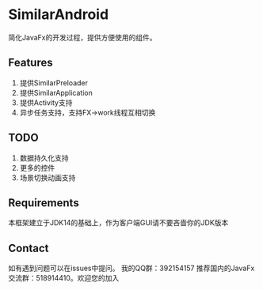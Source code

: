 # SimilarAndroid
简化JavaFx的开发过程，提供方便使用的组件。

## Features
1. 提供SimilarPreloader
2. 提供SimilarApplication
3. 提供Activity支持
4. 异步任务支持，支持FX->work线程互相切换

## TODO
1. 数据持久化支持
2. 更多的控件
3. 场景切换动画支持

## Requirements
本框架建立于JDK14的基础上，作为客户端GUI请不要吝啬你的JDK版本

## Contact
如有遇到问题可以在issues中提问。
我的QQ群：392154157
推荐国内的JavaFx交流群：518914410。欢迎您的加入
